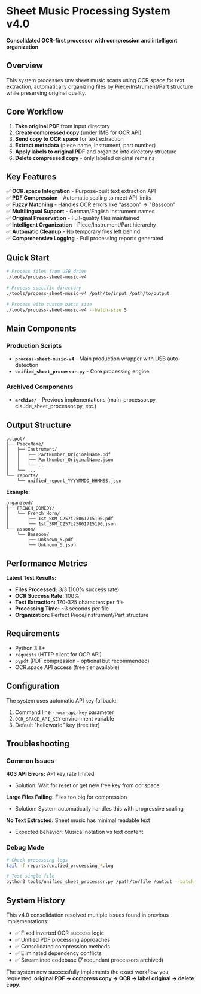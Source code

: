 # Sheet Music Processing System v4.0

**Consolidated OCR-first processor with compression and intelligent organization**

## Overview

This system processes raw sheet music scans using OCR.space for text extraction, automatically organizing files by Piece/Instrument/Part structure while preserving original quality.

## Core Workflow

1. **Take original PDF** from input directory
2. **Create compressed copy** (under 1MB for OCR API)  
3. **Send copy to OCR.space** for text extraction
4. **Extract metadata** (piece name, instrument, part number)
5. **Apply labels to original PDF** and organize into directory structure
6. **Delete compressed copy** - only labeled original remains

## Key Features

✅ **OCR.space Integration** - Purpose-built text extraction API  
✅ **PDF Compression** - Automatic scaling to meet API limits  
✅ **Fuzzy Matching** - Handles OCR errors like "assoon" → "Bassoon"  
✅ **Multilingual Support** - German/English instrument names  
✅ **Original Preservation** - Full-quality files maintained  
✅ **Intelligent Organization** - Piece/Instrument/Part hierarchy  
✅ **Automatic Cleanup** - No temporary files left behind  
✅ **Comprehensive Logging** - Full processing reports generated  

## Quick Start

```bash
# Process files from USB drive
./tools/process-sheet-music-v4

# Process specific directory
./tools/process-sheet-music-v4 /path/to/input /path/to/output

# Process with custom batch size
./tools/process-sheet-music-v4 --batch-size 5
```

## Main Components

### Production Scripts
- **`process-sheet-music-v4`** - Main production wrapper with USB auto-detection
- **`unified_sheet_processor.py`** - Core processing engine

### Archived Components  
- **`archive/`** - Previous implementations (main_processor.py, claude_sheet_processor.py, etc.)

## Output Structure

```
output/
├── PieceName/
│   ├── Instrument/
│   │   ├── PartNumber_OriginalName.pdf
│   │   ├── PartNumber_OriginalName.json
│   │   └── ...
│   └── ...
└── reports/
    └── unified_report_YYYYMMDD_HHMMSS.json
```

**Example:**
```
organized/
├── FRENCH_COMEDY/
│   └── French_Horn/
│       ├── 1st_SKM_C257i25061715190.pdf
│       └── 1st_SKM_C257i25061715190.json
└── assoon/
    └── Bassoon/
        ├── Unknown_5.pdf
        └── Unknown_5.json
```

## Performance Metrics

**Latest Test Results:**
- **Files Processed:** 3/3 (100% success rate)
- **OCR Success Rate:** 100%  
- **Text Extraction:** 170-325 characters per file
- **Processing Time:** ~3 seconds per file
- **Organization:** Perfect Piece/Instrument/Part structure

## Requirements

- Python 3.8+
- `requests` (HTTP client for OCR API)
- `pypdf` (PDF compression - optional but recommended)
- OCR.space API access (free tier available)

## Configuration

The system uses automatic API key fallback:
1. Command line `--ocr-api-key` parameter
2. `OCR_SPACE_API_KEY` environment variable  
3. Default "helloworld" key (free tier)

## Troubleshooting

### Common Issues

**403 API Errors:** API key rate limited
- Solution: Wait for reset or get new free key from ocr.space

**Large Files Failing:** Files too big for compression  
- Solution: System automatically handles this with progressive scaling

**No Text Extracted:** Sheet music has minimal readable text
- Expected behavior: Musical notation vs text content

### Debug Mode

```bash
# Check processing logs
tail -f reports/unified_processing_*.log

# Test single file
python3 tools/unified_sheet_processor.py /path/to/file /output --batch-size 1
```

## System History

This v4.0 consolidation resolved multiple issues found in previous implementations:
- ✅ Fixed inverted OCR success logic  
- ✅ Unified PDF processing approaches
- ✅ Consolidated compression methods
- ✅ Eliminated dependency conflicts
- ✅ Streamlined codebase (7 redundant processors archived)

The system now successfully implements the exact workflow you requested: **original PDF → compress copy → OCR → label original → delete copy**.